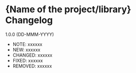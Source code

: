 {Name of the project/library} Changelog
===============================

1.0.0 (DD-MMM-YYYY)
  - NOTE: xxxxxx
  - NEW: xxxxxx
  - CHANGED: xxxxxx 
  - FIXED: xxxxxx
  - REMOVED: xxxxxx

